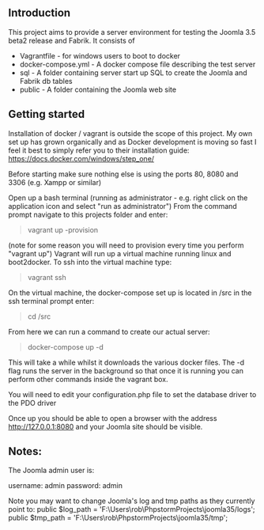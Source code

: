 Introduction
-------------

This project aims to provide a server environment for testing the Joomla 3.5 beta2 release and Fabrik. It consists of

* Vagrantfile - for windows users to boot to docker
* docker-compose.yml - A docker compose file describing the test server
* sql - A folder containing server start up SQL to create the Joomla and Fabrik db tables
* public - A folder containing the Joomla web site

Getting started
---------------

Installation of docker / vagrant is outside the scope of this project. My own set up has grown organically and 
as Docker development is moving so fast I feel it best to simply refer you to their installation guide:
https://docs.docker.com/windows/step_one/

Before starting make sure nothing else is using the ports 80, 8080 and 3306 (e.g. Xampp or similar)

Open up a bash terminal (running as administrator - e.g. right click on the application icon and select "run as administrator")
From the command prompt navigate to this projects folder and enter:

> vagrant up -provision

(note for some reason you will need to provision every time you perform "vagrant up")
Vagrant will run up a virtual machine running linux and boot2docker. To ssh into the virtual machine type:

> vagrant ssh

On the virtual machine, the docker-compose set up is located in /src in the ssh terminal prompt enter:
 
> cd /src
 
From here we can run a command to create our actual server:

> docker-compose up -d

This will take a while whilst it downloads the various docker files. The -d flag runs the server in the background so that once it is
running you can perform other commands inside the vagrant box.

You will need to edit your configuration.php file to set the database driver to the PDO driver

Once up you should be able to open a browser with the address http://127.0.0.1:8080 and your Joomla site should be visible.

Notes:
---------
The Joomla admin user is:

username: admin
password: admin

Note you may want to change Joomla's log and tmp paths as they currently point to:
public $log_path = 'F:\\Users\\rob\\PhpstormProjects\\joomla35/logs';
public $tmp_path = 'F:\\Users\\rob\\PhpstormProjects\\joomla35/tmp';

